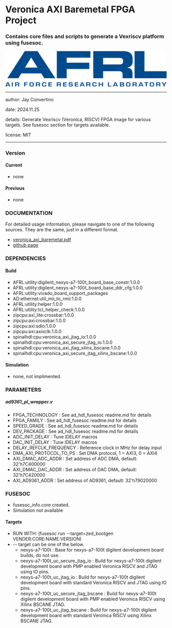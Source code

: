 # Veronica AXI Baremetal FPGA Project
### Contains core files and scripts to generate a Vexriscv platform using fusesoc.

![image](docs/manual/img/AFRL.png)

---

   author: Jay Convertino

   date: 2024.11.25

   details: Generate Vexriscv (Veronica, RISCV) FPGA image for various targets. See fusesoc section for targets available.

   license: MIT

---

### Version
#### Current
  - none

#### Previous
  - none

### DOCUMENTATION
  For detailed usage information, please navigate to one of the following sources. They are the same, just in a different format.

  - [veronica_axi_baremetal.pdf](docs/manual/veronica_axi_baremetal.pdf)
  - [github page](https://johnathan-convertino-afrl.github.io/veronica_axi_baremetal/)

### DEPENDENCIES
#### Build
  - AFRL:utility:digilent_nexys-a7-100t_board_base_constr:1.0.0
  - AFRL:utility:digilent_nexys-a7-100t_board_base_ddr_cfg:1.0.0
  - AFRL:utility:vivado_board_support_packages
  - AD:ethernet:util_mii_to_rmii:1.0.0
  - AFRL:utility:helper:1.0.0
  - AFRL:utility:tcl_helper_check:1.0.0
  - zipcpu:axi_lite:crossbar:1.0.0
  - zipcpu:axi:crossbar:1.0.0
  - zipcpu:axi:sdio:1.0.0
  - zipcpu:axi:axixclk:1.0.0
  - spinalhdl:cpu:veronica_axi_jtag_io:1.0.0
  - spinalhdl:cpu:veronica_axi_secure_jtag_io:1.0.0
  - spinalhdl:cpu:veronica_axi_jtag_xilinx_bscane:1.0.0
  - spinalhdl:cpu:veronica_axi_secure_jtag_xilinx_bscane:1.0.0

#### Simulation
  - none, not implimented.

### PARAMETERS
##### ad9361_pl_wrapper.v
  * FPGA_TECHNOLOGY : See ad_hdl_fusesoc readme.md for details
  * FPGA_FAMILY : See ad_hdl_fusesoc readme.md for details
  * SPEED_GRADE : See ad_hdl_fusesoc readme.md for details
  * DEV_PACKAGE : See ad_hdl_fusesoc readme.md for details
  * ADC_INIT_DELAY : Tune IDELAY macros
  * DAC_INIT_DELAY : Tune IDELAY macros
  * DELAY_REFCLK_FREQUENCY : Reference clock in MHz for delay input
  * DMA_AXI_PROTOCOL_TO_PS : Set DMA protocol, 1 = AXI3, 0 = AXI4
  * AXI_DMAC_ADC_ADDR : Set address of ADC DMA, default: 32'h7C400000
  * AXI_DMAC_DAC_ADDR : Set address of DAC DMA, default: 32'h7C420000
  * AXI_AD9361_ADDR : Set address of AD9361, default: 32'h79020000

### FUSESOC

* fusesoc_info.core created.
* Simulation not available

#### Targets

* RUN WITH: (fusesoc run --target=zed_bootgen VENDER:CORE:NAME:VERSION)
* -- target can be one of the below.
  - nexys-a7-100t                       : Base for nexys-a7-100t digilent development board builds, do not use.
  - nexys-a7-100t_uc_secure_jtag_io     : Build for nexys-a7-100t digilent development board with PMP enabled Veronica RISCV and JTAG using IO pins.
  - nexys-a7-100t_uc_jtag_io            : Build for nexys-a7-100t digilent development board with standard Veronica RISCV and JTAG using IO pins.
  - nexys-a7-100t_uc_secure_jtag_bscane : Build for nexys-a7-100t digilent development board with PMP enabled Veronica RISCV using Xilinx BSCANE JTAG.
  - nexys-a7-100t_uc_jtag_bscane        : Build for nexys-a7-100t digilent development board with standard Veronica RISCV using Xilinx BSCANE JTAG.
